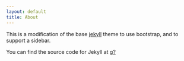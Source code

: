 ```yaml
---
layout: default
title: About
---
```



This is a modification of the base [jekyll](http://jekyllrb.com/) theme to use bootstrap, and to support a sidebar.

You can find the source code for Jekyll at [g?](https://github.com/jekyll/jekyll)
